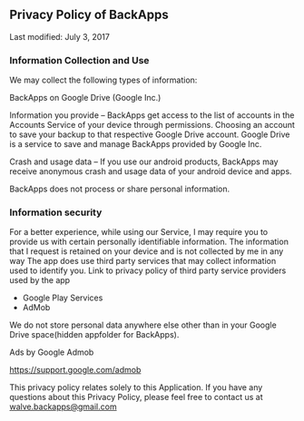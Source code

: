 ## Privacy Policy of BackApps

Last modified: July 3, 2017

### Information Collection and Use

We may collect the following types of information:

BackApps on Google Drive (Google Inc.)

Information you provide – BackApps get access to the list of accounts in the Accounts Service of your device through permissions. Choosing an account to save your backup to that respective Google Drive account.
Google Drive is a service to save and manage BackApps provided by Google Inc.
 
Crash and usage data – If you use our android products, BackApps may receive anonymous crash and usage data of your android device and apps.

BackApps does not process or share personal information.

### Information security

For a better experience, while using our Service, I may require you to provide us with certain personally identifiable information. The information that I request is retained on your device and is not collected by me in any way
The app does use third party services that may collect information used to identify you.
Link to privacy policy of third party service providers used by the app
- Google Play Services
- AdMob

We do not store personal data anywhere else other than in your Google Drive space(hidden appfolder for BackApps).

Ads by Google Admob

https://support.google.com/admob

This privacy policy relates solely to this Application.
If you have any questions about this Privacy Policy, please feel free to contact us at walve.backapps@gmail.com
